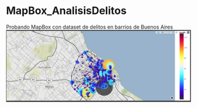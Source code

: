 # MapBox_AnalisisDelitos
Probando MapBox con dataset de delitos en barrios de Buenos Aires
![Imagen preview](./Mapbox.png)
